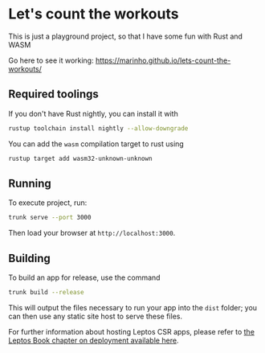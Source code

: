 # Let's count the workouts

This is just a playground project, so that I have some fun with Rust and WASM

Go here to see it working: https://marinho.github.io/lets-count-the-workouts/

## Required toolings

If you don't have Rust nightly, you can install it with

```sh
rustup toolchain install nightly --allow-downgrade
```

You can add the `wasm` compilation target to rust using

```sh
rustup target add wasm32-unknown-unknown
```

## Running

To execute project, run:

```sh
trunk serve --port 3000
```

Then load your browser at `http://localhost:3000`.

## Building

To build an app for release, use the command

```sh
trunk build --release
```

This will output the files necessary to run your app into the `dist` folder; you can then use any static site host to serve these files.

For further information about hosting Leptos CSR apps, please refer to [the Leptos Book chapter on deployment available here][deploy-csr].

[Leptos]: https://github.com/leptos-rs/leptos
[Trunk]: https://github.com/trunk-rs/trunk
[Trunk-instructions]: https://trunkrs.dev/assets/
[deploy-csr]: https://book.leptos.dev/deployment/csr.html
